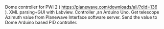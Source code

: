 Dome controller for PWI 2 ( https://planewave.com/downloads/all/?did=136 ). XML parsing+GUI with Labview. Controller ,an Arduino Uno. 
Get telescope Azimuth value from Planewave Interface software server. Send the value to Dome Arduino based PID controller.
